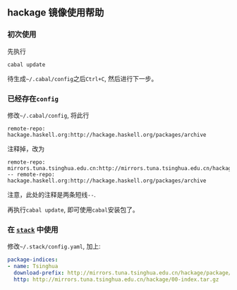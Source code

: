 ## hackage 镜像使用帮助

### 初次使用

先执行

```
cabal update
```

待生成`~/.cabal/config`之后`Ctrl+C`, 然后进行下一步。

### 已经存在`config`

修改`~/.cabal/config`, 将此行

```
remote-repo: hackage.haskell.org:http://hackage.haskell.org/packages/archive
```
注释掉，改为

```
remote-repo: mirrors.tuna.tsinghua.edu.cn:http://mirrors.tuna.tsinghua.edu.cn/hackage
-- remote-repo: hackage.haskell.org:http://hackage.haskell.org/packages/archive
```

注意，此处的注释是两条短线`--`.

再执行`cabal update`, 即可使用`cabal`安装包了。

### 在 [`stack`](https://github.com/commercialhaskell/stack) 中使用

修改`~/.stack/config.yaml`, 加上:
```yaml
package-indices:
- name: Tsinghua
  download-prefix: http://mirrors.tuna.tsinghua.edu.cn/hackage/package/
  http: http://mirrors.tuna.tsinghua.edu.cn/hackage/00-index.tar.gz
```
